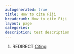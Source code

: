 ```yaml
---
autogenerated: true
title: How to cite Fiji
breadcrumb: How to cite Fiji
layout: page
categories: 
description: test description
---
```


1.  REDIRECT [Citing](Citing "wikilink")
